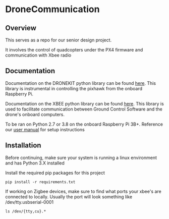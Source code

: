 # DroneCommunication

## Overview
This serves as a repo for our senior design project.

It involves the control of quadcopters under the PX4 firmware and communication with Xbee radio

## Documentation
Documentation on the DRONEKIT python library can be found [here](https://dronekit-python.readthedocs.io/en/latest/guide/vehicle_state_and_parameters.html). This library is instrumental in controlling the pixhawk from the onboard Raspberry Pi.

Documentation on the XBEE python library can be found [here](https://xbplib.readthedocs.io/en/latest/getting_started_with_xbee_python_library.html). This library is used to facilitate communication between Ground Control Software and the drone's onboard computers.

To be ran on Python 2.7 or 3.8 on the onboard Raspberry Pi 3B+. Reference our [user manual](https://drive.google.com/drive/u/0/folders/1BpD5cyexIqJkpC1YarY-sfYrys9aw6gL) for setup instructions

## Installation
Before continuing, make sure your system is running a linux environment and has Python 3.X installed

Install the required pip packages for this project 
```
pip install -r requirements.txt
````
If working on Zigbee devices, make sure to find what ports your xbee's are connected to locally. Usually the port will look something like /dev/tty.usbserial-0001
```
ls /dev/{tty,cu}.*
```